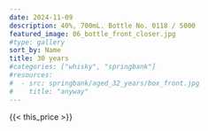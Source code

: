 ```yaml
---
date: 2024-11-09
description: 40%, 700mL. Bottle No. 0118 / 5000
featured_image: 06_bottle_front_closer.jpg
#type: gallery
sort_by: Name
title: 30 years
#categories: ["whisky", "springbank"]
#resources:
#  - src: springbank/aged_32_years/box_front.jpg
#    title: "anyway"
---
```

{{< this_price >}}
